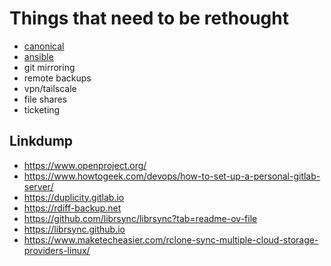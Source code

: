 # Things that need to be rethought
- [canonical](https://www.digithink.com/rethinkeverything/no-canonical/)
- [ansible](https://www.digithink.com/rethinkeverything/ansible/)
- git mirroring
- remote backups
- vpn/tailscale
- file shares
- ticketing

## Linkdump

- <https://www.openproject.org/>
- <https://www.howtogeek.com/devops/how-to-set-up-a-personal-gitlab-server/>
- <https://duplicity.gitlab.io>
- https://rdiff-backup.net
- https://github.com/librsync/librsync?tab=readme-ov-file
- https://librsync.github.io
- https://www.maketecheasier.com/rclone-sync-multiple-cloud-storage-providers-linux/